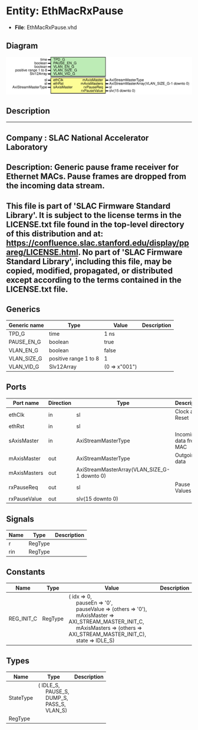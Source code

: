 # Entity: EthMacRxPause

- **File**: EthMacRxPause.vhd
## Diagram

![Diagram](EthMacRxPause.svg "Diagram")
## Description

-----------------------------------------------------------------------------
 Company    : SLAC National Accelerator Laboratory
-----------------------------------------------------------------------------
 Description:
 Generic pause frame receiver for Ethernet MACs. Pause frames are dropped
 from the incoming data stream.
-----------------------------------------------------------------------------
 This file is part of 'SLAC Firmware Standard Library'.
 It is subject to the license terms in the LICENSE.txt file found in the
 top-level directory of this distribution and at:
    https://confluence.slac.stanford.edu/display/ppareg/LICENSE.html.
 No part of 'SLAC Firmware Standard Library', including this file,
 may be copied, modified, propagated, or distributed except according to
 the terms contained in the LICENSE.txt file.
-----------------------------------------------------------------------------
## Generics

| Generic name | Type                  | Value         | Description |
| ------------ | --------------------- | ------------- | ----------- |
| TPD_G        | time                  | 1 ns          |             |
| PAUSE_EN_G   | boolean               | true          |             |
| VLAN_EN_G    | boolean               | false         |             |
| VLAN_SIZE_G  | positive range 1 to 8 | 1             |             |
| VLAN_VID_G   | Slv12Array            | (0 => x"001") |             |
## Ports

| Port name    | Direction | Type                                         | Description            |
| ------------ | --------- | -------------------------------------------- | ---------------------- |
| ethClk       | in        | sl                                           | Clock and Reset        |
| ethRst       | in        | sl                                           |                        |
| sAxisMaster  | in        | AxiStreamMasterType                          | Incoming data from MAC |
| mAxisMaster  | out       | AxiStreamMasterType                          | Outgoing data          |
| mAxisMasters | out       | AxiStreamMasterArray(VLAN_SIZE_G-1 downto 0) |                        |
| rxPauseReq   | out       | sl                                           | Pause Values           |
| rxPauseValue | out       | slv(15 downto 0)                             |                        |
## Signals

| Name | Type    | Description |
| ---- | ------- | ----------- |
| r    | RegType |             |
| rin  | RegType |             |
## Constants

| Name       | Type    | Value                                                                                                                                                                                                                                                                                                                                                                                                                       | Description |
| ---------- | ------- | --------------------------------------------------------------------------------------------------------------------------------------------------------------------------------------------------------------------------------------------------------------------------------------------------------------------------------------------------------------------------------------------------------------------------- | ----------- |
| REG_INIT_C | RegType |  (       idx          => 0,<br><span style="padding-left:20px">       pauseEn      => '0',<br><span style="padding-left:20px">       pauseValue   => (others => '0'),<br><span style="padding-left:20px">       mAxisMaster  => AXI_STREAM_MASTER_INIT_C,<br><span style="padding-left:20px">       mAxisMasters => (others => AXI_STREAM_MASTER_INIT_C),<br><span style="padding-left:20px">       state        => IDLE_S) |             |
## Types

| Name      | Type                                                                                                                                                                                        | Description |
| --------- | ------------------------------------------------------------------------------------------------------------------------------------------------------------------------------------------- | ----------- |
| StateType | ( IDLE_S,<br><span style="padding-left:20px"> PAUSE_S,<br><span style="padding-left:20px"> DUMP_S,<br><span style="padding-left:20px"> PASS_S,<br><span style="padding-left:20px"> VLAN_S)  |             |
| RegType   |                                                                                                                                                                                             |             |
